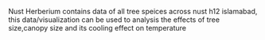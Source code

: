 Nust Herberium contains data of all tree speices across nust h12 islamabad, this data/visualization can be used to analysis the effects of tree size,canopy size and its cooling effect on temperature
